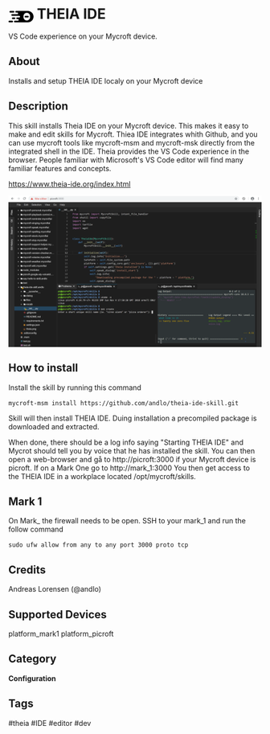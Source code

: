# <img src='theia.png' card_color='#40DBB0' width='50' style='vertical-align:bottom'/> THEIA IDE
VS Code experience on your Mycroft device.

## About
Installs and setup THEIA IDE localy on your Mycroft device

## Description
This skill installs Theia IDE on your Mycroft device. This makes it easy to make and edit skills for Mycroft. Thiea IDE integrates whith Github, and you can use mycroft tools like mycroft-msm and mycroft-msk directly from the integrated shell in the IDE.
Theia provides the VS Code experience in the browser.
People familiar with Microsoft's VS Code editor will find many familiar features and concepts.

https://www.theia-ide.org/index.html

<img src='screenshot.png' card_color='#40DBB0' style='vertical-align:bottom'/>

## How to install
Install the skill by running this command
```
mycroft-msm install https://github.com/andlo/theia-ide-skill.git
```
Skill will then install THEIA IDE. Duing installation a precompiled package is downloaded and extracted.

When done, there should be a log info saying "Starting THEIA IDE" and Mycrot should tell you by voice that he has installed the skill.
You can then open a web-browser and gå to http://picroft:3000 if your Mycroft device is picroft. If on a Mark One go to http://mark_1:3000
You then get access to the THEIA IDE in a workplace located /opt/mycroft/skills.

## Mark 1
On Mark_ the firewall needs to be open. SSH to your mark_1 and run the follow command
```
sudo ufw allow from any to any port 3000 proto tcp
```

## Credits
Andreas Lorensen (@andlo)

## Supported Devices
platform_mark1 platform_picroft

## Category
**Configuration**

## Tags
#theia
#IDE
#editor
#dev
